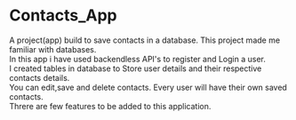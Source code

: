 # Contacts_App
A project(app) build to save contacts in a database. This project made me familiar with databases. <br>
In this app i have used backendless API's to register and Login a user.<br>
I created tables in database to Store user details and their respective contacts details.<br>
You can edit,save and delete contacts.
Every user will have their own saved contacts.<br>
Threre are few features to be added to this application.

